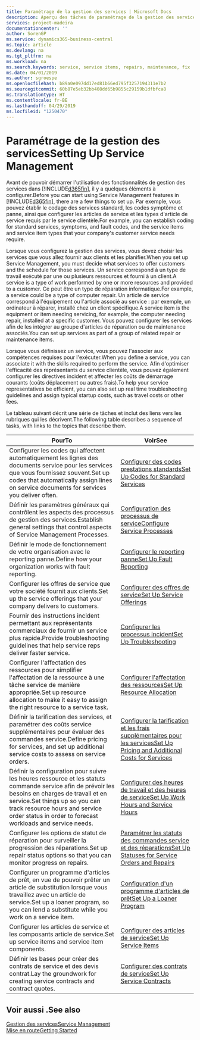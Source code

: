 ```yaml
---
title: Paramétrage de la gestion des services | Microsoft Docs
description: Aperçu des tâches de paramétrage de la gestion des services en fonction de la manière dont vos partenaires gère leurs services.
services: project-madeira
documentationcenter: ''
author: SorenGP
ms.service: dynamics365-business-central
ms.topic: article
ms.devlang: na
ms.tgt_pltfrm: na
ms.workload: na
ms.search.keywords: service, service items, repairs, maintenance, fix
ms.date: 04/01/2019
ms.author: sgroespe
ms.openlocfilehash: b89a0e097dd17ed81b66ed795f3257194311e7b2
ms.sourcegitcommit: 60b87e5eb32bb408dd65b9855c29159b1dfbfca8
ms.translationtype: HT
ms.contentlocale: fr-BE
ms.lasthandoff: 04/29/2019
ms.locfileid: "1250470"
---
```

# <a name="setting-up-service-management"></a><span data-ttu-id="61634-103">Paramétrage de la gestion des services</span><span class="sxs-lookup"><span data-stu-id="61634-103">Setting Up Service Management</span></span>
<span data-ttu-id="61634-104">Avant de pouvoir démarrer l'utilisation des fonctionnalités de gestion des services dans [!INCLUDE[d365fin](includes/d365fin_md.md)], il y a quelques éléments à configurer.</span><span class="sxs-lookup"><span data-stu-id="61634-104">Before you can start using Service Management features in [!INCLUDE[d365fin](includes/d365fin_md.md)], there are a few things to set up.</span></span> <span data-ttu-id="61634-105">Par exemple, vous pouvez établir le codage des services standard, les codes symptôme et panne, ainsi que configurer les articles de service et les types d'article de service requis par le service clientèle.</span><span class="sxs-lookup"><span data-stu-id="61634-105">For example, you can establish coding for standard services, symptoms, and fault codes, and the service items and service item types that your company's customer service needs require.</span></span>  

<span data-ttu-id="61634-106">Lorsque vous configurez la gestion des services, vous devez choisir les services que vous allez fournir aux clients et les planifier.</span><span class="sxs-lookup"><span data-stu-id="61634-106">When you set up Service Management, you must decide what services to offer customers and the schedule for those services.</span></span> <span data-ttu-id="61634-107">Un service correspond à un type de travail exécuté par une ou plusieurs ressources et fourni à un client.</span><span class="sxs-lookup"><span data-stu-id="61634-107">A service is a type of work performed by one or more resources and provided to a customer.</span></span> <span data-ttu-id="61634-108">Ce peut être un type de réparation informatique.</span><span class="sxs-lookup"><span data-stu-id="61634-108">For example, a service could be a type of computer repair.</span></span> <span data-ttu-id="61634-109">Un article de service correspond à l'équipement ou l'article associé au service : par exemple, un ordinateur à réparer, installé chez un client spécifique.</span><span class="sxs-lookup"><span data-stu-id="61634-109">A service item is the equipment or item needing servicing, for example, the computer needing repair, installed at a specific customer.</span></span> <span data-ttu-id="61634-110">Vous pouvez configurer les services afin de les intégrer au groupe d'articles de réparation ou de maintenance associés.</span><span class="sxs-lookup"><span data-stu-id="61634-110">You can set up services as part of a group of related repair or maintenance items.</span></span>  
  
<span data-ttu-id="61634-111">Lorsque vous définissez un service, vous pouvez l'associer aux compétences requises pour l'exécuter.</span><span class="sxs-lookup"><span data-stu-id="61634-111">When you define a service, you can associate it with the skills required to perform the service.</span></span> <span data-ttu-id="61634-112">Afin d'optimiser l'efficacité des représentants du service clientèle, vous pouvez également configurer les directives incident et affecter les coûts de démarrage courants (coûts déplacement ou autres frais).</span><span class="sxs-lookup"><span data-stu-id="61634-112">To help your service representatives be efficient, you can also set up real time troubleshooting guidelines and assign typical startup costs, such as travel costs or other fees.</span></span>  

<span data-ttu-id="61634-113">Le tableau suivant décrit une série de tâches et inclut des liens vers les rubriques qui les décrivent.</span><span class="sxs-lookup"><span data-stu-id="61634-113">The following table describes a sequence of tasks, with links to the topics that describe them.</span></span>  
  
| <span data-ttu-id="61634-114">Pour</span><span class="sxs-lookup"><span data-stu-id="61634-114">To</span></span> | <span data-ttu-id="61634-115">Voir</span><span class="sxs-lookup"><span data-stu-id="61634-115">See</span></span> |
| --- | --- |
| <span data-ttu-id="61634-116">Configurer les codes qui affectent automatiquement les lignes des documents service pour les services que vous fournissez souvent.</span><span class="sxs-lookup"><span data-stu-id="61634-116">Set up codes that automatically assign lines on service documents for services you deliver often.</span></span> |[<span data-ttu-id="61634-117">Configurer des codes prestations standards</span><span class="sxs-lookup"><span data-stu-id="61634-117">Set Up Codes for Standard Services</span></span>](service-how-setup-service-coding.md)|
| <span data-ttu-id="61634-118">Définir les paramètres généraux qui contrôlent les aspects des processus de gestion des services.</span><span class="sxs-lookup"><span data-stu-id="61634-118">Establish general settings that control aspects of Service Management Processes.</span></span>|[<span data-ttu-id="61634-119">Configuration des processus de service</span><span class="sxs-lookup"><span data-stu-id="61634-119">Configure Service Processes</span></span>](service-setup-service-processes.md)|
| <span data-ttu-id="61634-120">Définir le mode de fonctionnement de votre organisation avec le reporting panne.</span><span class="sxs-lookup"><span data-stu-id="61634-120">Define how your organization works with fault reporting.</span></span> |[<span data-ttu-id="61634-121">Configurer le reporting panne</span><span class="sxs-lookup"><span data-stu-id="61634-121">Set Up Fault Reporting</span></span>](service-how-setup-fault-reporting.md) |
| <span data-ttu-id="61634-122">Configurer les offres de service que votre société fournit aux clients.</span><span class="sxs-lookup"><span data-stu-id="61634-122">Set up the service offerings that your company delivers to customers.</span></span>|[<span data-ttu-id="61634-123">Configurer des offres de service</span><span class="sxs-lookup"><span data-stu-id="61634-123">Set Up Service Offerings</span></span>](service-how-setup-service-offerings.md)|
| <span data-ttu-id="61634-124">Fournir des instructions incident permettant aux représentants commerciaux de fournir un service plus rapide.</span><span class="sxs-lookup"><span data-stu-id="61634-124">Provide troubleshooting guidelines that help service reps deliver faster service.</span></span> |[<span data-ttu-id="61634-125">Configurer les processus incident</span><span class="sxs-lookup"><span data-stu-id="61634-125">Set Up Troubleshooting</span></span>](service-how-setup-troubleshooting.md) |
| <span data-ttu-id="61634-126">Configurer l'affectation des ressources pour simplifier l'affectation de la ressource à une tâche service de manière appropriée.</span><span class="sxs-lookup"><span data-stu-id="61634-126">Set up resource allocation to make it easy to assign the right resource to a service task.</span></span> |[<span data-ttu-id="61634-127">Configurer l'affectation des ressources</span><span class="sxs-lookup"><span data-stu-id="61634-127">Set Up Resource Allocation</span></span>](service-how-setup-resource-allocation.md) |
| <span data-ttu-id="61634-128">Définir la tarification des services, et paramétrer des coûts service supplémentaires pour évaluer des commandes service.</span><span class="sxs-lookup"><span data-stu-id="61634-128">Define pricing for services, and set up additional service costs to assess on service orders.</span></span> |[<span data-ttu-id="61634-129">Configurer la tarification et les frais supplémentaires pour les services</span><span class="sxs-lookup"><span data-stu-id="61634-129">Set Up Pricing and Additional Costs for Services</span></span>](service-how-setup-service-costs-pricing.md)|
| <span data-ttu-id="61634-130">Définir la configuration pour suivre les heures ressource et les statuts commande service afin de prévoir les besoins en charges de travail et en service.</span><span class="sxs-lookup"><span data-stu-id="61634-130">Set things up so you can track resource hours and service order status in order to forecast workloads and service needs.</span></span>|[<span data-ttu-id="61634-131">Configurer des heures de travail et des heures de service</span><span class="sxs-lookup"><span data-stu-id="61634-131">Set Up Work Hours and Service Hours</span></span>](service-how-setup-work-service-hours.md)|
| <span data-ttu-id="61634-132">Configurer les options de statut de réparation pour surveiller la progression des réparations.</span><span class="sxs-lookup"><span data-stu-id="61634-132">Set up repair status options so that you can monitor progress on repairs.</span></span> | [<span data-ttu-id="61634-133">Paramétrer les statuts des commandes service et des réparations</span><span class="sxs-lookup"><span data-stu-id="61634-133">Set Up Statuses for Service Orders and Repairs</span></span>](service-order-repair-status.md)|
| <span data-ttu-id="61634-134">Configurer un programme d'articles de prêt, en vue de pouvoir prêter un article de substitution lorsque vous travaillez avec un article de service.</span><span class="sxs-lookup"><span data-stu-id="61634-134">Set up a loaner program, so you can lend a substitute while you work on a service item.</span></span> |[<span data-ttu-id="61634-135">Configuration d'un programme d'articles de prêt</span><span class="sxs-lookup"><span data-stu-id="61634-135">Set Up a Loaner Program</span></span>](service-how-setup-loaner-program.md) |
| <span data-ttu-id="61634-136">Configurer les articles de service et les composants article de service.</span><span class="sxs-lookup"><span data-stu-id="61634-136">Set up service items and service item components.</span></span> |[<span data-ttu-id="61634-137">Configurer des articles de service</span><span class="sxs-lookup"><span data-stu-id="61634-137">Set Up Service Items</span></span>](service-how-setup-service-items.md) |
| <span data-ttu-id="61634-138">Définir les bases pour créer des contrats de service et des devis contrat.</span><span class="sxs-lookup"><span data-stu-id="61634-138">Lay the groundwork for creating service contracts and contract quotes.</span></span> |[<span data-ttu-id="61634-139">Configurer des contrats de service</span><span class="sxs-lookup"><span data-stu-id="61634-139">Set Up Service Contracts</span></span>](service-how-setup-service-contracts.md) |

## <a name="see-also"></a><span data-ttu-id="61634-140">Voir aussi .</span><span class="sxs-lookup"><span data-stu-id="61634-140">See also</span></span>
[<span data-ttu-id="61634-141">Gestion des services</span><span class="sxs-lookup"><span data-stu-id="61634-141">Service Management</span></span>](service-service.md)  
[<span data-ttu-id="61634-142">Mise en route</span><span class="sxs-lookup"><span data-stu-id="61634-142">Getting Started</span></span>](product-get-started.md)  
